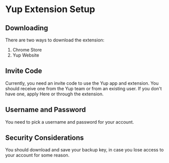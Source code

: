 # Yup Extension Setup

## Downloading

There are two ways to download the extension:

1. Chrome Store
2. Yup Website

## Invite Code

Currently, you need an invite code to use the Yup app and extension. You should receive one from the Yup team or from an existing user. If you don't have one, apply Here or through the extension.

## Username and Password

You need to pick a username and password for your account.

## Security Considerations

You should download and save your backup key, in case you lose access to your account for some reason.
